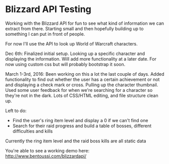 Blizzard API Testing
====================

Working with the Blizzard API for fun to see what kind of information we can extract from there. Starting small and then hopefully building up to something I can put in front of people.

For now I'll use the API to look up World of Warcraft characters.

Dec 6th: Finalized initial setup. Looking up a specific character and displaying the information. Will add more functionality at a later date. For now using custom css but will probably bootstrap it soon. 

March 1-3rd, 2016: Been working on this a lot the last couple of days. Added functionality to find out whether the user has a certain achievement or not and displaying a check mark or cross. Pulling up the character thumbnail. Used some user feedback for when we're searching for a character so they're not in the dark. Lots of CSS/HTML editing, and file structure clean up.


Left to do:
	<ul>
		<li>Find the user's ring item level and display a 0 if we can't find one</li>
		<li>Search for their raid progress and build a table of bosses, different difficulties and kills</li>
	</ul>

Currently the ring item level and the raid boss kills are all static data

You're able to see a working demo here: http://www.bentoussi.com/blizzardapi/